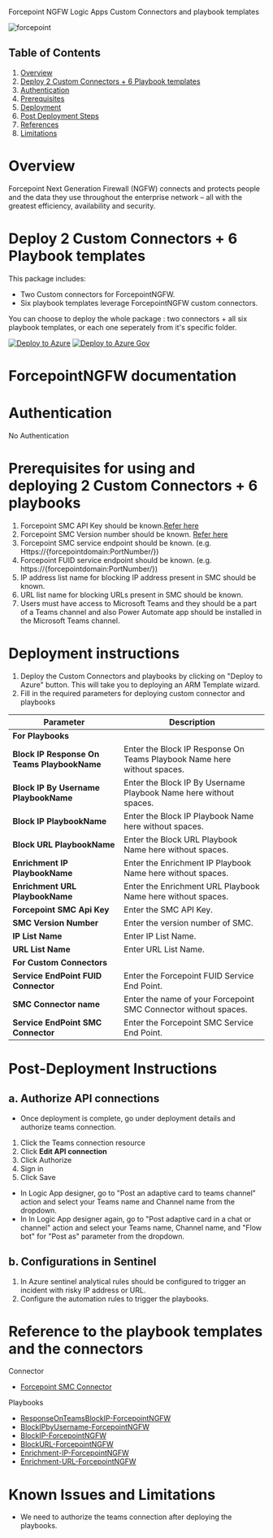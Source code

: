   Forcepoint NGFW Logic Apps Custom Connectors and playbook templates

  ![forcepoint](./Playbooks/logo.jpg)


## Table of Contents

1. [Overview](#overview)
1. [Deploy 2 Custom Connectors + 6 Playbook templates](#deployall)
1. [Authentication](#importantnotes)
1. [Prerequisites](#prerequisites)
1. [Deployment](#deployment)
1. [Post Deployment Steps](#postdeployment)
1. [References](#references)
1. [Limitations](#limitations)


<a name="overview">

# Overview

Forcepoint Next Generation Firewall (NGFW) connects and protects people and the data they use throughout the enterprise network – all with the greatest efficiency, availability and security.

<a name="deploy">

# Deploy 2 Custom Connectors + 6 Playbook templates
This package includes:
* Two Custom connectors for ForcepointNGFW.
* Six playbook templates leverage ForcepointNGFW custom connectors.

You can choose to deploy the whole package : two connectors + all six playbook templates, or each one seperately from it's specific folder.

[![Deploy to Azure](https://aka.ms/deploytoazurebutton)](https://portal.azure.com/#create/Microsoft.Template/uri/https%3A%2F%2Fraw.githubusercontent.com%2FAzure%2FAzure-Sentinel%2Fmaster%2FPlaybooks%2FForcepointNGFW%2Fazuredeploy.json)
[![Deploy to Azure Gov](https://aka.ms/deploytoazuregovbutton)](https://portal.azure.us/#create/Microsoft.Template/uri/https%3A%2F%2Fraw.githubusercontent.com%2FAzure%2FAzure-Sentinel%2Fmaster%2FPlaybooks%2FForcepointNGFW%2Fazuredeploy.json)


# ForcepointNGFW documentation 

<a name="authentication">

# Authentication
No Authentication

<a name="prerequisites">

# Prerequisites for using and deploying 2 Custom Connectors + 6 playbooks
1. Forcepoint SMC API Key should be known.[Refer here](http://www.websense.com/content/support/library/ngfw/v610/rfrnce/ngfw_6100_ug_smc-api_a_en-us.pdf )
2. Forcepoint SMC Version number should be known. [Refer here](https://help.stonesoft.com/onlinehelp/StoneGate/SMC/)
3. Forcepoint SMC service endpoint should be known. (e.g.  Https://{forcepointdomain:PortNumber/})
4. Forcepoint FUID service endpoint should be known. (e.g.  https://{forcepointdomain:PortNumber/})
5. IP address list name for blocking IP address present in SMC should be known.
6. URL list name for blocking URLs present in SMC should be known.
7. Users must have access to Microsoft Teams and they should be a part of a Teams channel and also Power Automate app should be installed in the Microsoft Teams channel.


<a name="deployment">

# Deployment instructions 
1. Deploy the Custom Connectors and playbooks by clicking on "Deploy to Azure" button. This will take you to deploying an ARM Template wizard.
2. Fill in the required parameters for deploying custom connector and playbooks

| Parameter  | Description |
| ------------- | ------------- |
|**For Playbooks**|                 |
| **Block IP Response On Teams PlaybookName** | Enter the Block IP Response On Teams Playbook Name here without spaces. |
| **Block IP By Username PlaybookName** | Enter the Block IP By Username Playbook Name here without spaces. |
| **Block IP PlaybookName**|Enter the Block IP Playbook Name here without spaces.|
|**Block URL PlaybookName**|Enter the Block URL Playbook Name here without spaces.|
|**Enrichment IP PlaybookName**|Enter the Enrichment IP Playbook Name here without spaces.|
|**Enrichment URL PlaybookName**|Enter the Enrichment URL Playbook Name here without spaces.|
| **Forcepoint SMC Api Key**  | Enter the SMC API Key. | 
| **SMC Version Number** | Enter the version number of SMC. |
|**IP List Name**|Enter IP List Name.|
|**URL List Name**|Enter URL List Name.|
|**For Custom Connectors**|                             |
|**Service EndPoint FUID Connector**|Enter the Forcepoint FUID Service End Point.|
| **SMC Connector name**|Enter the name of your Forcepoint SMC Connector without spaces.|
|**Service EndPoint SMC Connector**|Enter the Forcepoint SMC Service End Point.|

<a name="postdeployment">

# Post-Deployment Instructions 
## a. Authorize API connections
* Once deployment is complete, go under deployment details and authorize teams connection. 
1.  Click the Teams connection resource
2.  Click **Edit API connection**
3.  Click Authorize
4.  Sign in
5.  Click Save

* In Logic App designer, go to "Post an adaptive card to teams channel" action and select your Teams name and Channel name from the dropdown.
*  In In Logic App designer again, go to "Post adaptive card in a chat or channel" action and select your Teams name, Channel name, and "Flow bot" for "Post as" parameter from the dropdown. 

## b. Configurations in Sentinel
1. In Azure sentinel analytical rules should be configured to trigger an incident with risky IP address or URL. 
2. Configure the automation rules to trigger the playbooks.


<a name="references">

#  Reference to the playbook templates and the connectors

 Connector
* [Forcepoint SMC Connector](/Connector/ForcepointSMCApiConnector/readme.md)


Playbooks
* [ResponseOnTeamsBlockIP-ForcepointNGFW](/Playbooks/ResponseOnTeamsBlockIP-ForcepointNGFW/readme.md)
* [BlockIPbyUsername-ForcepointNGFW](/Playbooks/BlockIPbyUsername-ForcepointNGFW/readme.md)
* [BlockIP-ForcepointNGFW](/Playbooks/BlockIP-ForcepointNGFW/readme.md)
* [BlockURL-ForcepointNGFW](/Playbooks/BlockURL-ForcepointNGFW/readme.md)
* [Enrichment-IP-ForcepointNGFW](/Playbooks/Enrichment-IP-ForcepointNGFW/readme.md)
* [Enrichment-URL-ForcepointNGFW](/Playbooks/Enrichment-URL-ForcepointNGFW/readme.md)

<a name="limitations">

# Known Issues and Limitations
* We need to authorize the teams connection after deploying the playbooks.



